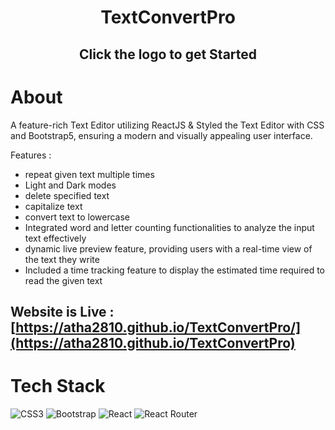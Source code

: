 <div align="center"><h1> TextConvertPro </h1> </div>
<div align="center"><h2> Click the logo to get Started </h2> </div>

# About
A feature-rich Text Editor utilizing ReactJS & Styled the Text Editor with CSS and Bootstrap5, ensuring a modern and visually appealing user interface.

Features :
- repeat given text multiple times
- Light and Dark modes
- delete specified text
- capitalize text
- convert text to lowercase
- Integrated word and letter counting functionalities to analyze the input text effectively
- dynamic live preview feature, providing users with a real-time view of the text they write
- Included a time tracking feature to display the estimated time required to read the given text

## Website is Live : [https://atha2810.github.io/TextConvertPro/](https://atha2810.github.io/TextConvertPro)


# Tech Stack
![CSS3](https://img.shields.io/badge/css3-%231572B6.svg?logo=css3&logoColor=white&style=for-the-badge)
![Bootstrap](https://img.shields.io/badge/bootstrap-%23563D7C.svg?logo=bootstrap&logoColor=white&style=for-the-badge)
![React](https://img.shields.io/badge/react-%2320232a.svg?logo=react&logoColor=%2361DAFB&style=for-the-badge)
![React Router](https://img.shields.io/badge/React_Router-CA4245?logo=react-router&logoColor=white&style=for-the-badge)
